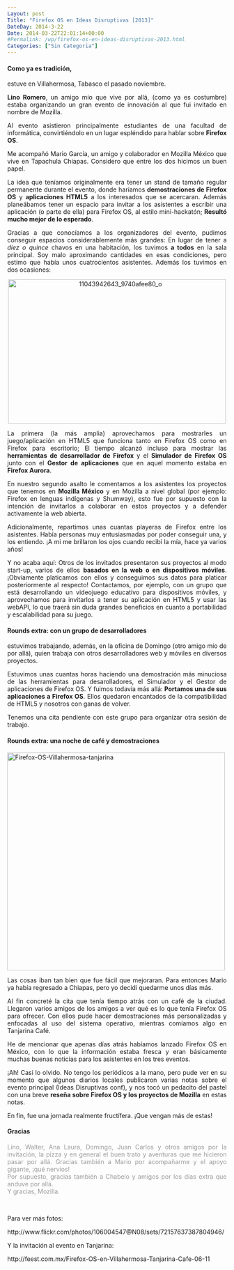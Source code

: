 ```yaml
---
Layout: post
Title: "Firefox OS en Ideas Disruptivas [2013]"
DateDay: 2014-3-22
Date: 2014-03-22T22:01:14+00:00
#Permalink: /wp/firefox-os-en-ideas-disruptivas-2013.html
Categories: ["Sin Categoria"]
---
```


<h4>Como ya es tradición,</h4>
<p>estuve en Villahermosa, Tabasco el pasado noviembre.</p>
<p style="text-align: justify;"><strong>Lino Romero</strong>, un amigo mío que vive por allá, (como ya es costumbre) estaba organizando un gran evento de innovación al que fui invitado en nombre de Mozilla.</p>
<p style="text-align: justify;">Al evento asistieron principalmente estudiantes de una facultad de informática, convirtiéndolo en un lugar espléndido para hablar sobre <strong>Firefox OS</strong>.</p>
<p style="text-align: justify;">Me acompañó Mario García, un amigo y colaborador en Mozilla México que vive en Tapachula Chiapas. Considero que entre los dos hicimos un buen papel.</p>
<p style="text-align: justify;">La idea que teníamos originalmente era tener un stand de tamaño regular permanente durante el evento, donde haríamos <strong>demostraciones de Firefox OS</strong> y <strong>aplicaciones HTML5</strong> a los interesados que se acercaran. Además planeábamos tener un espacio para invitar a los asistentes a escribir una aplicación (o parte de ella) para Firefox OS, al estilo mini-hackatón; <strong>Resultó mucho mejor de lo esperado</strong>.</p>
<p style="text-align: justify;">Gracias a que conocíamos a los organizadores del evento, pudimos conseguir espacios considerablemente más grandes: En lugar de tener a <em>diez o quince</em> chavos en una habitación, los tuvimos <strong>a todos</strong> en la sala principal. Soy malo aproximando cantidades en esas condiciones, pero estimo que había unos cuatrocientos asistentes. Además los tuvimos en dos ocasiones:</p>
<p style="text-align: center;"><a href="http://blog.mautematico.com/wp-content/uploads/2014/03/11043942643_9740afee80_o.jpg"><img class="aligncenter" alt="11043942643_9740afee80_o" src="http://blog.mautematico.com/wp-content/uploads/2014/03/11043942643_9740afee80_o.jpg" width="500" height="331" /></a></p>
<p style="text-align: justify;">La primera (la más amplia) aprovechamos para mostrarles un juego/aplicación en HTML5 que funciona tanto en Firefox OS como en Firefox para escritorio; El tiempo alcanzó incluso para mostrar las <strong>herramientas de desarrollador de Firefox</strong> y el <strong>Simulador de Firefox OS </strong>junto con el<strong> </strong><strong>Gestor de aplicaciones</strong> que en aquel momento estaba en <strong>Firefox Aurora</strong>.</p>
<p style="text-align: justify;">En nuestro segundo asalto le comentamos a los asistentes los proyectos que tenemos en <strong>Mozilla México</strong> y en Mozilla a nivel global (por ejemplo: Firefox en lenguas indígenas y Shumway), esto fue por supuesto con la intención de invitarlos a colaborar en estos proyectos y a defender activamente la web abierta.</p>
<p style="text-align: justify;">Adicionalmente, repartimos unas cuantas playeras de Firefox entre los asistentes. Había personas muy entusiasmadas por poder conseguir una, y los entiendo. ¡A mi me brillaron los ojos cuando recibí la mía, hace ya varios años!</p>
<p style="text-align: justify;">Y no acaba aquí: Otros de los invitados presentaron sus proyectos al modo start-up, varios de ellos <strong>basados en la web o en dispositivos móviles</strong>. ¡Obviamente platicamos con ellos y conseguimos sus datos para platicar posteriormente al respecto! Contactamos, por ejemplo, con un grupo que está desarrollando un videojuego educativo para dispositivos móviles, y aprovechamos para invitarlos a tener su aplicación en HTML5 y usar las webAPI, lo que traerá sin duda grandes beneficios en cuanto a portabilidad y escalabilidad para su juego.</p>
<h4 style="text-align: justify;"></h4>
<h4 style="text-align: justify;">Rounds extra: con un grupo de desarrolladores</h4>
<p style="text-align: justify;">estuvimos trabajando, además, en la oficina de Domingo (otro amigo mío de por allá), quien trabaja con otros desarrolladores web y móviles en diversos proyectos.</p>
<p style="text-align: justify;">Estuvimos unas cuantas horas haciendo una demostración más minuciosa de las herramientas para desarolladores, el Simulador y el Gestor de aplicaciones de Firefox OS. Y fuimos todavía más allá: <strong>Portamos una de sus aplicaciones a Firefox OS</strong>. Ellos quedaron encantados de la compatibilidad de HTML5 y nosotros con ganas de volver.</p>
<p style="text-align: justify;">Tenemos una cita pendiente con este grupo para organizar otra sesión de trabajo.</p>
<h4>Rounds extra: una noche de café y demostraciones</h4>
<p style="text-align: justify;"><a href="http://blog.mautematico.com/wp-content/uploads/2014/03/Firefox-OS-Villahermosa-tanjarina.jpg"><img class="aligncenter  wp-image-979" alt="Firefox-OS-Villahermosa-tanjarina" src="http://blog.mautematico.com/wp-content/uploads/2014/03/Firefox-OS-Villahermosa-tanjarina.jpg" width="500" /></a></p>
<p style="text-align: justify;">Las cosas iban tan bien que fue fácil que mejoraran. Para entonces Mario ya había regresado a Chiapas, pero yo decidí quedarme unos días más.</p>
<p style="text-align: justify;">Al fin concreté la cita que tenía tiempo atrás con un café de la ciudad. Llegaron varios amigos de los amigos a ver qué es lo que tenía Firefox OS para ofrecer. Con ellos pude hacer demostraciones más personalizadas y enfocadas al uso del sistema operativo, mientras comíamos algo en Tanjarina Café.</p>
<p style="text-align: justify;">He de mencionar que apenas días atrás habíamos lanzado Firefox OS en México, con lo que la información estaba fresca y eran básicamente muchas buenas noticias para los asistentes en los tres eventos.</p>
<p style="text-align: justify;">¡Ah! Casi lo olvido. No tengo los periódicos a la mano, pero pude ver en su momento que algunos diarios locales publicaron varias notas sobre el evento principal (Ideas Disruptivas conf), y nos tocó un pedacito del pastel con una breve <strong>reseña sobre Firefox OS y los proyectos de Mozilla</strong> en estas notas.</p>
<p style="text-align: justify;">En fin, fue una jornada realmente fructífera. ¡Que vengan más de estas!</p>
<h4>Gracias</h4>
<p style="text-align: justify;"><span style="color: #999999;">Lino, Walter, Ana Laura, Domingo, Juan Carlos y otros amigos por la invitación, la pizza y en general el buen trato y aventuras que me hicieron pasar por allá. Gracias también a Mario por acompañarme y el apoyo gigante, ¡qué nervios!<br />
Por supuesto, gracias también a Chabelo y amigos por los días extra que anduve por allá.<br />
Y gracias, Mozilla.</span></p>
<p>&nbsp;</p>
<p style="text-align: justify;">Para ver más fotos:</p>
<p>http://www.flickr.com/photos/106004547@N08/sets/72157637387804946/</p>
<p style="text-align: justify;">Y la invitación al evento en Tanjarina:</p>
<p>http://feest.com.mx/Firefox-OS-en-Villahermosa-Tanjarina-Cafe-06-11</p>
